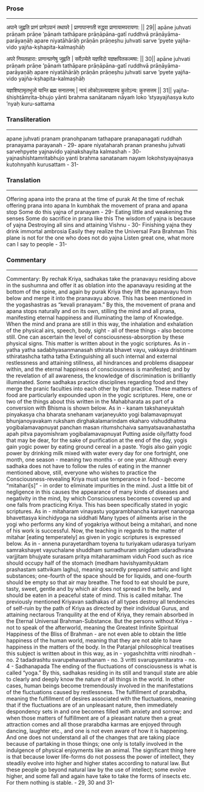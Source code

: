 ### Prose 
 --- 
अपाने जुह्वति प्राणं प्राणेऽपानं तथापरे |
प्राणापानगती रुद्ध्वा प्राणायामपरायणा: || 29||
apāne juhvati prāṇaṁ prāṇe ’pānaṁ tathāpare
prāṇāpāna-gatī ruddhvā prāṇāyāma-parāyaṇāḥ
apare niyatāhārāḥ prāṇān prāṇeṣhu juhvati
sarve ’pyete yajña-vido yajña-kṣhapita-kalmaṣhāḥ

अपरे नियताहारा: प्राणान्प्राणेषु जुह्वति |
सर्वेऽप्येते यज्ञविदो यज्ञक्षपितकल्मषा: || 30||
apāne juhvati prāṇaṁ prāṇe ’pānaṁ tathāpare
prāṇāpāna-gatī ruddhvā prāṇāyāma-parāyaṇāḥ
apare niyatāhārāḥ prāṇān prāṇeṣhu juhvati
sarve ’pyete yajña-vido yajña-kṣhapita-kalmaṣhāḥ

यज्ञशिष्टामृतभुजो यान्ति ब्रह्म सनातनम् |
नायं लोकोऽस्त्ययज्ञस्य कुतोऽन्य: कुरुसत्तम || 31||
yajña-śhiṣhṭāmṛita-bhujo yānti brahma sanātanam
nāyaṁ loko ’styayajñasya kuto ’nyaḥ kuru-sattama

### Transliteration 
 --- 
apane juhvati pranam pranohpanam tathapare pranapanagati ruddhah pranayama parayanah - 29- apare niyataharah pranan praneshu juhvati sarvehpyete yajnavido yajnakshayita kalmashah - 30- yajnashishtamritabhujo yanti brahma sanatanam nayam lokohstyayajnasya kutohnyahh kurusattam - 31-

### Translation 
 --- 
Offering apana into the prana at the time of purak At the time of rechak offering prana into apana In kumbhak the movement of prana and apana stop Some do this yajna of pranayam - 29- Eating little and weakening the senses Some do sacrifice in prana like this The wisdom of yajna is because of yajna Destroying all sins and attaining Vishnu - 30- Finishing yajna they drink immortal ambrosia Easily they realize the Universal Para Brahman This plane is not for the one who does not do yajna Listen great one, what more can I say to people - 31-

### Commentary 
 --- 
Commentary: By rechak Kriya, sadhakas take the pranavayu residing above in the sushumna and offer it as oblation into the apanavayu residing at the bottom of the spine, and again by purak Kriya they lift the apanavayu from below and merge it into the pranavayu above. This has been mentioned in the yogashastras as “kevali pranayam.” By this, the movement of prana and apana stops naturally and on its own, stilling the mind and all prana, manifesting eternal happiness and illuminating the lamp of Knowledge. When the mind and prana are still in this way, the inhalation and exhalation of the physical airs, speech, body, sight - all of these things - also become still. One can ascertain the level of consciousness-absorption by these physical signs. This matter is written about in the yogic scriptures. As in - yatha yatha sadabhyasanmanasah sthirata bhavet vayu, vakkaya drishtinam sthiratashcha tatha tatha Extinguishing all such internal and external restlessness and attaining stillness, all hindrances and problems disappear within, and the eternal happiness of consciousness is manifested; and by the revelation of all awareness, the knowledge of discrimination is brilliantly illuminated. Some sadhakas practice disciplines regarding food and they merge the pranic faculties into each other by that practice. These matters of food are particularly expounded upon in the yogic scriptures. Here, one or two of the things about this written in the Mahabharata as part of a conversion with Bhisma is shown below. As in - kanam takshaneyuktah pinyakasya cha bharata snehanam varjaneyukto yogi balamavapnuyat bhunjanoyavakam ruksham dirghakalamarindam ekaharo vishuddhatma yogibalamavapnuyat panchan masan ritumshchaiva samyatsavanahastatha apah pitva payomishram yogibalamavapnuyat Putting aside oily/fatty food that may be dear, for the sake of purification at the end of the day, yogis gain yogic power by eating ground cereal in a paste. Yogis also gain yogic power by drinking milk mixed with water every day for one fortnight, one month, one season - meaning two months - or one year. Although every sadhaka does not have to follow the rules of eating in the manner mentioned above, still, everyone who wishes to practice the Consciousness-revealing Kriya must use temperance in food - become “mitahari[s]” - in order to eliminate impurities in the mind. Just a little bit of negligence in this causes the appearance of many kinds of diseases and negativity in the mind, by which Consciousness becomes covered up and one falls from practicing Kriya. This has been specifically stated in yogic scriptures. As in - mitaharam vinayastu yogarambhancha karayet nanaroga bhavettasya kinchidyoga na siddhati Many types of ailments arise in the yogi who performs any kind of yogakriya without being a mitahari, and none of his work is successful. Now, the teaching in regards to the matter of mitahar [eating temperately] as given in yogic scriptures is expressed below. As in - annena purayetardham toyena tu turiyakam udarasya turiyam samrakshayet vayuchalane shuddham sumadhuram snigdam udaradhvana varjjitam bhujyate surasam pritya mitaharamimam viduh Food such as rice should occupy half of the stomach (medham havishyamityuktam prashastam sattvikam laghu), meaning sacredly prepared sattvic and light substances; one-fourth of the space should be for liquids, and one-fourth should be empty so that air may breathe. The food to eat should be pure, tasty, sweet, gentle and by which air does not spread in the belly, and should be eaten in a peaceful state of mind. This is called mitahar. The previously mentioned Kriyavan sadhakas of all types destroy all tendencies of self-ruin by the path of Kriya as directed by their individual Gurus, and attaining nectarous Tranquility at the end of Kriya, they remain absorbed in the Eternal Universal Brahman-Substance. But the persons without Kriya - not to speak of the afterworld, meaning the Greatest Infinite Spiritual Happiness of the Bliss of Brahman - are not even able to obtain the little happiness of the human world, meaning that they are not able to have happiness in the matters of the body. In the Patanjal philosophical treatises this subject is written about in this way, as in - yogashchitta vritti nirodhah - no. 2 tadadrashtu svarupehavasthanam - no. 3 vritti svarupyamitaratra - no. 4 - Sadhanapada The ending of the fluctuations of consciousness is what is called “yoga.” By this, sadhakas residing in its still and tranquil state are able to clearly and deeply know the nature of all things in the world. In other cases, human beings become tremendously involved in the manifestations of the fluctuations caused by restlessness. The fulfillment of prarabdha, meaning the fulfillment of desires associated with the fluctuations, meaning that if the fluctuations are of an unpleasant nature, then immediately despondency sets in and one becomes filled with anxiety and sorrow; and when those matters of fulfillment are of a pleasant nature then a great attraction comes and all those prarabdha karmas are enjoyed through dancing, laughter etc., and one is not even aware of how it is happening. And one does not understand all of the changes that are taking place because of partaking in those things; one only is totally involved in the indulgence of physical enjoyments like an animal. The significant thing here is that because lower life-forms do not possess the power of intellect, they steadily evolve into higher and higher states according to natural law. But these people go beyond natural law by the use of intellect; some evolve higher, and some fall and again have take to take the forms of insects etc. For them nothing is stable. - 29, 30 and 31-